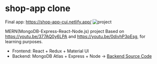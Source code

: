 # shop-app clone 

Final app: https://shop-app-cui.netlify.app/
![project](https://i.ibb.co/8cGw8NY/Project2.png)

MERN(MongoDB-Express-React-Node.js) project Based on https://youtu.be/377AQ0y6LPA and https://youtu.be/0divhP3pEsg, for learning purposes. 
* Frontend: React + Redux + Material UI
* Backend: MongoDB Atlas + Express + Node 
-> [Backend Source Code](https://github.com/dorajackcui/shop-app-backEnd)
